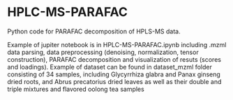 # HPLC-MS-PARAFAC

Python code for PARAFAC decomposition of HPLS-MS data.

Example of jupiter notebook is in HPLC-MS-PARAFAC.ipynb including .mzml data parsing, data preprocessing (denoising, normalization, tensor construction), PARAFAC decomposition and visualization of resuts (scores and loadings).
Example of dataset can be found in dataset_mzml folder consisting of 34 samples, including Glycyrrhiza glabra and Panax ginseng dried roots, and Abrus precatorius dried leaves as well as their double and triple mixtures and flavored oolong tea samples 
